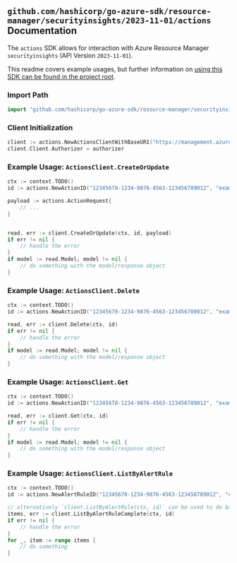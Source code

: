 
## `github.com/hashicorp/go-azure-sdk/resource-manager/securityinsights/2023-11-01/actions` Documentation

The `actions` SDK allows for interaction with Azure Resource Manager `securityinsights` (API Version `2023-11-01`).

This readme covers example usages, but further information on [using this SDK can be found in the project root](https://github.com/hashicorp/go-azure-sdk/tree/main/docs).

### Import Path

```go
import "github.com/hashicorp/go-azure-sdk/resource-manager/securityinsights/2023-11-01/actions"
```


### Client Initialization

```go
client := actions.NewActionsClientWithBaseURI("https://management.azure.com")
client.Client.Authorizer = authorizer
```


### Example Usage: `ActionsClient.CreateOrUpdate`

```go
ctx := context.TODO()
id := actions.NewActionID("12345678-1234-9876-4563-123456789012", "example-resource-group", "workspaceValue", "ruleIdValue", "actionIdValue")

payload := actions.ActionRequest{
	// ...
}


read, err := client.CreateOrUpdate(ctx, id, payload)
if err != nil {
	// handle the error
}
if model := read.Model; model != nil {
	// do something with the model/response object
}
```


### Example Usage: `ActionsClient.Delete`

```go
ctx := context.TODO()
id := actions.NewActionID("12345678-1234-9876-4563-123456789012", "example-resource-group", "workspaceValue", "ruleIdValue", "actionIdValue")

read, err := client.Delete(ctx, id)
if err != nil {
	// handle the error
}
if model := read.Model; model != nil {
	// do something with the model/response object
}
```


### Example Usage: `ActionsClient.Get`

```go
ctx := context.TODO()
id := actions.NewActionID("12345678-1234-9876-4563-123456789012", "example-resource-group", "workspaceValue", "ruleIdValue", "actionIdValue")

read, err := client.Get(ctx, id)
if err != nil {
	// handle the error
}
if model := read.Model; model != nil {
	// do something with the model/response object
}
```


### Example Usage: `ActionsClient.ListByAlertRule`

```go
ctx := context.TODO()
id := actions.NewAlertRuleID("12345678-1234-9876-4563-123456789012", "example-resource-group", "workspaceValue", "ruleIdValue")

// alternatively `client.ListByAlertRule(ctx, id)` can be used to do batched pagination
items, err := client.ListByAlertRuleComplete(ctx, id)
if err != nil {
	// handle the error
}
for _, item := range items {
	// do something
}
```
